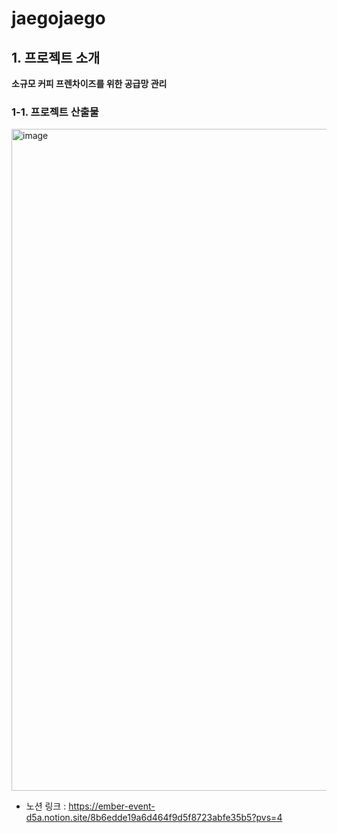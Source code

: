 # jaegojaego

## 1. 프로젝트 소개
**소규모 커피 프렌차이즈를 위한 공급망 관리**
### 1-1. 프로젝트 산출물
<img width="1059" alt="image" src="https://github.com/myrhymetree/jaegojaego/assets/94158097/feb19bef-878d-4c09-9ced-4690c60bd989">

* 노션 링크 : https://ember-event-d5a.notion.site/8b6edde19a6d464f9d5f8723abfe35b5?pvs=4


